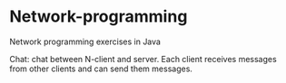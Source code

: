 # Network-programming

Network programming exercises in Java

Chat: chat between N-client and server. Each client receives messages from other clients and can send them messages.